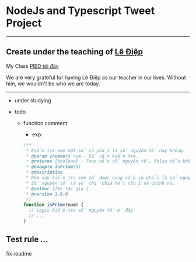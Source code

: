 # NodeJs and Typescript Tweet Project

---

## Create under the teaching of [Lê Điệp](https://www.facebook.com/nomadic.lodestar)

My Class [PIED tới đây](https://www.facebook.com/PiedTeam)

We are very grateful for having Lê Điệp as our teacher in our lives. Without him, we wouldn't be who we are today.

---

- under studying

- todo

  - function comment

    - exp:

    ```js
    /**
     * Kiểm tra xem một số có phải là số nguyên tố hay không.
     * @param {number} num - Số cần kiểm tra.
     * @returns {boolean} - True nếu số nguyên tố, false nếu không phải.
     * @example isPrime(5)
     * @description
     * Hàm này kiểm tra xem số được cung cấp có phải là số nguyên tố hay không.
     * Số nguyên tố là số chỉ chia hết cho 1 và chính nó.
     * @author [Tên tác giả]
     * @version 1.0.0
     */
    function isPrime(num) {
      // Logic kiểm tra số nguyên tố ở đây
      // ...
    }
    ```

## Test rule ...
fix readme